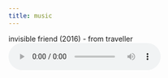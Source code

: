 ```yaml
---
title: music
---
```

<meta name="robots" content="noindex, nofollow, noarchive">

invisible friend (2016) - from traveller
<audio controls>
  <source src="/images/music/quok_1.wav" type="audio/wav">
</audio> 
